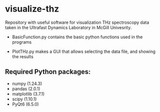 # visualize-thz
Repository with useful software for visualization THz spectroscopy data taken in the Ultrafast Dynamics Laboratory in McGill Univesrity.

- BasicFunction.py contains the basic python functions used in the programs

- PlotTHz.py makes a GUI that allows selecting the data file, and showing the results

## Required Python packages:
- numpy (1.24.3)
- pandas (2.0.1)
- matplotlib (3.7.1)
- scipy (1.10.1)
- PyQt6 (6.5.0)
